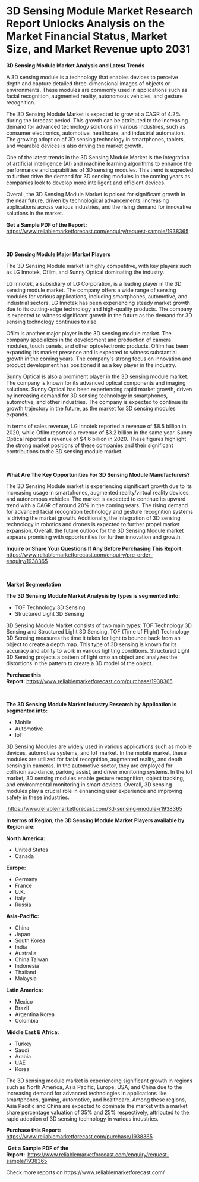 <p><h1>3D Sensing Module Market Research Report Unlocks Analysis on the Market Financial Status, Market Size, and Market Revenue upto 2031</h1></p><p><strong>3D Sensing Module Market Analysis and Latest Trends</strong></p>
<p><p>A 3D sensing module is a technology that enables devices to perceive depth and capture detailed three-dimensional images of objects or environments. These modules are commonly used in applications such as facial recognition, augmented reality, autonomous vehicles, and gesture recognition.</p><p>The 3D Sensing Module Market is expected to grow at a CAGR of 4.2% during the forecast period. This growth can be attributed to the increasing demand for advanced technology solutions in various industries, such as consumer electronics, automotive, healthcare, and industrial automation. The growing adoption of 3D sensing technology in smartphones, tablets, and wearable devices is also driving the market growth.</p><p>One of the latest trends in the 3D Sensing Module Market is the integration of artificial intelligence (AI) and machine learning algorithms to enhance the performance and capabilities of 3D sensing modules. This trend is expected to further drive the demand for 3D sensing modules in the coming years as companies look to develop more intelligent and efficient devices.</p><p>Overall, the 3D Sensing Module Market is poised for significant growth in the near future, driven by technological advancements, increasing applications across various industries, and the rising demand for innovative solutions in the market.</p></p>
<p><strong>Get a Sample PDF of the Report:&nbsp;</strong> <a href="https://www.reliablemarketforecast.com/enquiry/request-sample/1938365">https://www.reliablemarketforecast.com/enquiry/request-sample/1938365</a></p>
<p>&nbsp;</p>
<p><strong>3D Sensing Module Major Market Players</strong></p>
<p><p>The 3D Sensing Module market is highly competitive, with key players such as LG Innotek, Ofilm, and Sunny Optical dominating the industry. </p><p>LG Innotek, a subsidiary of LG Corporation, is a leading player in the 3D sensing module market. The company offers a wide range of sensing modules for various applications, including smartphones, automotive, and industrial sectors. LG Innotek has been experiencing steady market growth due to its cutting-edge technology and high-quality products. The company is expected to witness significant growth in the future as the demand for 3D sensing technology continues to rise.</p><p>Ofilm is another major player in the 3D sensing module market. The company specializes in the development and production of camera modules, touch panels, and other optoelectronic products. Ofilm has been expanding its market presence and is expected to witness substantial growth in the coming years. The company's strong focus on innovation and product development has positioned it as a key player in the industry.</p><p>Sunny Optical is also a prominent player in the 3D sensing module market. The company is known for its advanced optical components and imaging solutions. Sunny Optical has been experiencing rapid market growth, driven by increasing demand for 3D sensing technology in smartphones, automotive, and other industries. The company is expected to continue its growth trajectory in the future, as the market for 3D sensing modules expands.</p><p>In terms of sales revenue, LG Innotek reported a revenue of $8.5 billion in 2020, while Ofilm reported a revenue of $3.2 billion in the same year. Sunny Optical reported a revenue of $4.6 billion in 2020. These figures highlight the strong market positions of these companies and their significant contributions to the 3D sensing module market.</p></p>
<p>&nbsp;</p>
<p><strong>What Are The Key Opportunities For 3D Sensing Module Manufacturers?</strong></p>
<p><p>The 3D Sensing Module market is experiencing significant growth due to its increasing usage in smartphones, augmented reality/virtual reality devices, and autonomous vehicles. The market is expected to continue its upward trend with a CAGR of around 20% in the coming years. The rising demand for advanced facial recognition technology and gesture recognition systems is driving the market growth. Additionally, the integration of 3D sensing technology in robotics and drones is expected to further propel market expansion. Overall, the future outlook for the 3D Sensing Module market appears promising with opportunities for further innovation and growth.</p></p>
<p><strong>Inquire or Share Your Questions If Any Before Purchasing This Report:</strong> <a href="https://www.reliablemarketforecast.com/enquiry/pre-order-enquiry/1938365">https://www.reliablemarketforecast.com/enquiry/pre-order-enquiry/1938365</a></p>
<p>&nbsp;</p>
<p><strong>Market Segmentation</strong></p>
<p><strong>The 3D Sensing Module Market Analysis by types is segmented into:</strong></p>
<p><ul><li>TOF Technology 3D Sensing</li><li>Structured Light 3D Sensing</li></ul></p>
<p><p>3D Sensing Module Market consists of two main types: TOF Technology 3D Sensing and Structured Light 3D Sensing. TOF (Time of Flight) Technology 3D Sensing measures the time it takes for light to bounce back from an object to create a depth map. This type of 3D sensing is known for its accuracy and ability to work in various lighting conditions. Structured Light 3D Sensing projects a pattern of light onto an object and analyzes the distortions in the pattern to create a 3D model of the object.</p></p>
<p><strong>Purchase this Report:&nbsp;</strong><a href="https://www.reliablemarketforecast.com/purchase/1938365">https://www.reliablemarketforecast.com/purchase/1938365</a></p>
<p>&nbsp;</p>
<p><strong>The 3D Sensing Module Market Industry Research by Application is segmented into:</strong></p>
<p><ul><li>Mobile</li><li>Automotive</li><li>IoT</li></ul></p>
<p><p>3D Sensing Modules are widely used in various applications such as mobile devices, automotive systems, and IoT market. In the mobile market, these modules are utilized for facial recognition, augmented reality, and depth sensing in cameras. In the automotive sector, they are employed for collision avoidance, parking assist, and driver monitoring systems. In the IoT market, 3D sensing modules enable gesture recognition, object tracking, and environmental monitoring in smart devices. Overall, 3D sensing modules play a crucial role in enhancing user experience and improving safety in these industries.</p></p>
<p><a href="https://www.reliablemarketforecast.com/3d-sensing-module-r1938365">&nbsp;https://www.reliablemarketforecast.com/3d-sensing-module-r1938365</a></p>
<p><strong>In terms of Region, the 3D Sensing Module Market Players available by Region are:</strong></p>
<p>
    <p> <strong> North America: </strong>
        <ul>
            <li>United States</li>
            <li>Canada</li>
        </ul>
        </p> 
    <p> <strong> Europe: </strong>
        <ul>
            <li>Germany</li>
            <li>France</li>
            <li>U.K.</li>
            <li>Italy</li>
            <li>Russia</li>
        </ul>
        </p> 
    <p> <strong> Asia-Pacific: </strong>
        <ul>
            <li>China</li>
            <li>Japan</li>
            <li>South Korea</li>
            <li>India</li>
            <li>Australia</li>
            <li>China Taiwan</li>
            <li>Indonesia</li>
            <li>Thailand</li>
            <li>Malaysia</li>
        </ul>
        </p> 
    <p> <strong> Latin America: </strong>
        <ul>
            <li>Mexico</li>
            <li>Brazil</li>
            <li>Argentina Korea</li>
            <li>Colombia</li>
        </ul>
        </p> 
    <p> <strong> Middle East & Africa: </strong>
        <ul>
            <li>Turkey</li>
            <li>Saudi</li>
            <li>Arabia</li>
            <li>UAE</li>
            <li>Korea</li>
        </ul>
    </p>
    </p>
<p><p>The 3D sensing module market is experiencing significant growth in regions such as North America, Asia Pacific, Europe, USA, and China due to the increasing demand for advanced technologies in applications like smartphones, gaming, automotive, and healthcare. Among these regions, Asia Pacific and China are expected to dominate the market with a market share percentage valuation of 35% and 25% respectively, attributed to the rapid adoption of 3D sensing technology in various industries.</p></p>
<p><strong>Purchase this Report: </strong><a href="https://www.reliablemarketforecast.com/purchase/1938365">https://www.reliablemarketforecast.com/purchase/1938365</a></p>
<p>&nbsp;<strong>Get a Sample PDF of the Report:&nbsp;&nbsp;</strong><a href="https://www.reliablemarketforecast.com/enquiry/request-sample/1938365">https://www.reliablemarketforecast.com/enquiry/request-sample/1938365</a></p>
<p><strong></strong></p>
<p>Check more reports on https://www.reliablemarketforecast.com/</p>